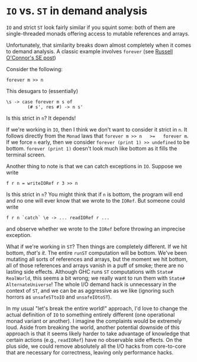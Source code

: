 # `IO` vs. `ST` in demand analysis



`IO` and strict `ST` look fairly similar if you squint some: both of them
are single-threaded monads offering access to mutable references and arrays.



Unfortunately, that similarity breaks down almost completely when it comes to
demand analysis. A classic example involves `forever`
(see [
Russell O'Connor's SE post](http://softwareengineering.stackexchange.com/a/163840/92642))



Consider the following:


```
forever m >> n
```


This desugars to (essentially)


```
\s -> case forever m s of
        (# s', res #) -> n s'
```


Is this strict in `n`? It depends!



If we're working in `IO`, then I think we don't want to
consider it strict in `n`. It follows directly from the `Monad` laws that
`forever m >> n   >=   forever m`. If we force `n` early, then we consider
`forever (print 1) >> undefined` to be bottom. `forever (print 1)` doesn't
look much like bottom as it fills the terminal screen.



Another thing to note is that we can catch exceptions in `IO`. Suppose we write


```
f r n = writeIORef r 3 >> n
```


Is this strict in `n`? You might think that if `n` is bottom, the program will end
and no one will ever know that we wrote to the `IORef`. But someone could write


```
f r n `catch` \e -> ... readIORef r ...
```


and observe whether we wrote to the `IORef` before throwing an imprecise exception.



What if we're working in `ST`? Then things are completely different. If we
hit bottom, *that's it*. The entire `runST` computation will be bottom. We've
been mutating all sorts of references and arrays, but the moment we hit bottom, all of those references and arrays
vanish in a puff of smoke; there are no lasting side effects. Although GHC
runs `ST` computations with `State# RealWorld`, this seems a bit wrong;
we really want to run them with `State# AlternateUniverse`! The whole I/O demand hack
is unnecessary in the context of `ST`, and we can be as aggressive as we like (ignoring
such horrors as `unsafeSTtoIO` and `unsafeIOtoST`).



In my usual "let's break the entire world!" approach, I'd love to change the actual definition of `IO`
to something entirely different (one operational monad variant or another). I imagine the complaints
would be extremely loud. Aside from breaking the world, another potential downside of this approach is that it seems
likely harder to take advantage of knowledge that certain actions (e.g., `readIORef`) have no observable side effects.
On the plus side, we could remove absolutely all the I/O hacks from core-to-core that are necessary for
correctness, leaving only performance hacks.


